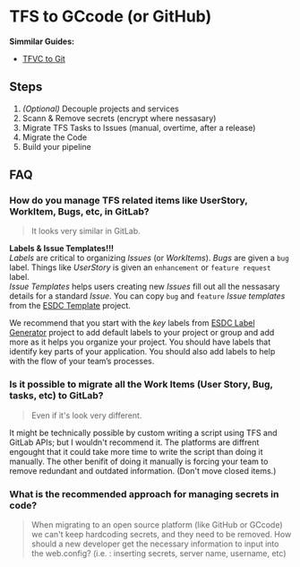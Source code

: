 # TFS to GCcode (or GitHub)

**Simmilar Guides:**  

- [TFVC to Git](tfvc-to-git.md)

## Steps

1. _(Optional)_ Decouple projects and services
1. Scann & Remove secrets (encrypt where nessasary)
1. Migrate TFS Tasks to Issues (manual, overtime, after a release)
1. Migrate the Code
1. Build your pipeline

## FAQ

### How do you manage TFS related items like UserStory, WorkItem, Bugs, etc, in GitLab?

> It looks very similar in GitLab.

**Labels & Issue Templates!!!**  
_Labels_ are critical to organizing _Issues_ (or _WorkItems_). _Bugs_ are given a `bug` label. Things like _UserStory_ is given an `enhancement` or `feature request` label.  
_Issue Templates_ helps users creating new _Issues_ fill out all the nessasary details for a standard _Issue_.
You can copy `bug` and `feature` _Issue templates_ from the [ESDC Template](https://github.com/esdc-edsc/template-gabarit/tree/master/.github/ISSUE_TEMPLATE) project.

We recommend that you start with the _key_ labels from [ESDC Label Generator](https://github.com/esdc-edsc/label-generator) project to add default labels to your project or group and add more as it helps you organize your project.
You should have labels that identify key parts of your application.
You should also add labels to help with the flow of your team’s processes.

### Is it possible to migrate all the Work Items (User Story, Bug, tasks, etc) to GitLab?

> Even if it's look very different.

It might be technically possible by custom writing a script using TFS and GitLab APIs; but I wouldn't recommend it.
The platforms are diffrent engought that it could take more time to write the script than doing it manually.
The other benifit of doing it manually is forcing your team to remove redundant and outdated information.
(Don't move closed items.)

### What is the recommended approach for managing secrets in code? 

> When migrating to an open source platform (like GitHub or GCcode) we can't keep hardcoding secrets, and they need to be removed.
> How should a new developer get the necessary information to input into the web.config? (i.e. : inserting secrets, server name, username, etc)
